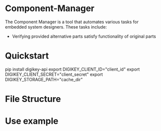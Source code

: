 # Component-Manager
The Component Manager is a tool that automates various tasks for embedded system designers. These tasks include:
  - Verifying provided alternative parts satisfy functionality of original parts

# Quickstart
pip install digikey-api
export DIGIKEY_CLIENT_ID="client_id"
export DIGIKEY_CLIENT_SECRET="client_secret"
export DIGIKEY_STORAGE_PATH="cache_dir"

# File Structure

# Use example
